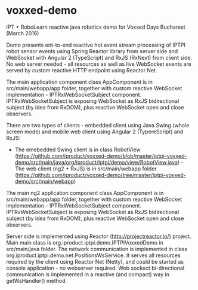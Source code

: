 # voxxed-demo
IPT + RoboLearn reactive java robotics demo for Voxxed Days Bucharest (March 2016) 

Demo presents ent-to-end reactive hot event stream processing of IPTPI robot sensor events using Spring Reactor library from server side and WebSocket with Angular 2 (TypeScript) and RxJS (RxNext) from client side. No web server needed - all resources as well as live WebSocket events are served by custom reactive HTTP endpoint using Reactor Net.

The main application component class AppComponent is in src/main/webapp/app folder, together with custom reactive WebSocket implementation - IPTRxWebSocketSubject component. IPTRxWebSocketSubject is exposing WebSocket as RxJS bidirectional subject (by idea from RxDOM), plus reactive WebSocket open and close observers.

There are two types of clients - embedded client using Java Swing (whole screen mode) and mobile web client using Angular 2 (TypereScript) and RxJS:

 - The emebedded Swing client is in class RobotView (https://github.com/iproduct/voxxed-demo/blob/master/iptpi-voxxed-demo/src/main/java/org/iproduct/iptpi/demo/view/RobotView.java)  - The web client (ng2 + RxJS) is in src/main/webapp folder (https://github.com/iproduct/voxxed-demo/tree/master/iptpi-voxxed-demo/src/main/webapp)
 
The main ng2 application component class AppComponent is in src/main/webapp/app folder, together with custom reactive WebSocket implementation - IPTRxWebSocketSubject component. IPTRxWebSocketSubject is exposing WebSocket as RxJS bidirectional subject (by idea from RxDOM), plus reactive WebSocket open and close observers.

Server side is implemented using Reactor (http://projectreactor.io/) project. Main main class is org.iproduct.iptpi.demo.IPTPIVoxxedDemo in src/main/java folder. The network communication is implemented in class org.iproduct.iptpi.demo.net.PositionsWsService. It serves all resources required by the client using Reactor Net (Netty), and could be started as console application - no webserver required. Web sockect bi-directional communication is implemented in a reactive (and compact) way in getWsHandler() method.



